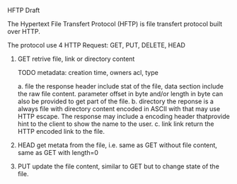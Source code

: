 HFTP Draft

The Hypertext File Transfert Protocol (HFTP) is file transfert protocol built over HTTP.

The protocol use 4 HTTP Request: GET, PUT, DELETE, HEAD

1. GET
    retrive file, link or directory content

    TODO metadata: creation time, owners acl, type

    a. file
        the response header include stat of the file, data section include the raw file content.
        parameter offset in byte and/or length in byte can also be provided to get part of the file.
    b. directory
        the reponse is a always file with directory content encoded in ASCII with that may use HTTP escape. The response may include a encoding header thatprovide hint to the client to show the name to the user.
    c. link
    	link return the HTTP encoded link to the file.
2. HEAD
   get metata from the file, i.e. same as GET without file content, same as GET with length=0

3. PUT
    update the file content, similar to GET but to change state of the file.
    
